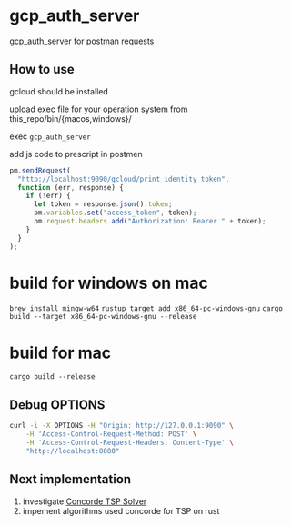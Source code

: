 # gcp_auth_server

gcp_auth_server for postman requests

## How to use

gcloud should be installed

upload exec file for your operation system from this_repo/bin/{macos,windows}/

exec `gcp_auth_server`

add js code to prescript in postmen

```javascript
pm.sendRequest(
  "http://localhost:9090/gcloud/print_identity_token",
  function (err, response) {
    if (!err) {
      let token = response.json().token;
      pm.variables.set("access_token", token);
      pm.request.headers.add("Authorization: Bearer " + token);
    }
  }
);
```

# build for windows on mac

`brew install mingw-w64`
`rustup target add x86_64-pc-windows-gnu`
`cargo build --target x86_64-pc-windows-gnu --release`

# build for mac

`cargo build --release`

## Debug OPTIONS

```bash
curl -i -X OPTIONS -H "Origin: http://127.0.0.1:9090" \
    -H 'Access-Control-Request-Method: POST' \
    -H 'Access-Control-Request-Headers: Content-Type' \
    "http://localhost:8080"
```

## Next implementation

1.  investigate [Concorde TSP Solver](https://www.math.uwaterloo.ca/tsp/concorde/gui/gui.htm)
2.  impement algorithms used concorde for TSP on rust
